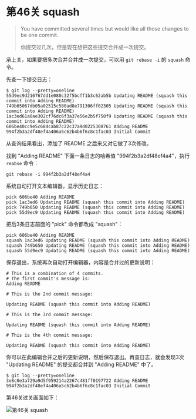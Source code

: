 
# 第46关 squash

> You have committed several times but would like all those changes to be one commit.
>
> 你提交过几次，但是现在想把这些提交合并成一次提交。

承上关，如果要把多次合并合并成一次提交，可以用 ```git rebase -i``` 的 ```squash``` 命令。

先查一下提交日志：

```shell
$ git log --pretty=oneline
55d9ec9d216767dd1e080c32f5bcff1b3c62ab5b Updating README (squash this commit into Adding README)
749b65067db05a02515c580ad8e791306ff02305 Updating README (squash this commit into Adding README)
1ac3ed61a0ae302cf76dc6f3a37e56e2b5f750f9 Updating README (squash this commit into Adding README)
606be40cc9e5c684cab87c22c37a9d0225308761 Adding README
994f2b3a2df48ef4a406a5c62b4b6f6c8c1fac03 Initial Commit
```

从查询结果看出，添加了 README 之后来又对它做了3次修改。

找到 "Adding README" 下面一条日志的哈希值 "994f2b3a2df48ef4a4"，执行 ```reabse``` 命令：

```shell
git rebase -i 994f2b3a2df48ef4a4
```

系统自动打开文本编辑器，显示历史日志：

```shell
pick 606be40 Adding README
pick 1ac3ed6 Updating README (squash this commit into Adding README)
pick 749b650 Updating README (squash this commit into Adding README)
pick 55d9ec9 Updating README (squash this commit into Adding README)
```

把后3条日志前面的 "pick" 命令都改成 "squash"：

```shell
pick 606be40 Adding README
squash 1ac3ed6 Updating README (squash this commit into Adding README)
squash 749b650 Updating README (squash this commit into Adding README)
squash 55d9ec9 Updating README (squash this commit into Adding README)
```

保存退出，系统再次自动打开编辑器，内容是合并过的更新说明：

```
# This is a combination of 4 commits.
# The first commit's message is:
Adding README

# This is the 2nd commit message:

Updating README (squash this commit into Adding README)

# This is the 3rd commit message:

Updating README (squash this commit into Adding README)

# This is the 4th commit message:

Updating README (squash this commit into Adding README)
```

你可以在此编辑合并之后的更新说明，然后保存退出。再查日志，就会发现3次 "Updating README" 的提交都合并到 "Adding README" 中了。

```shell
$ git log --pretty=oneline
3e8c0e3a729a9d5f959214a2267c481ff0197722 Adding README
994f2b3a2df48ef4a406a5c62b4b6f6c8c1fac03 Initial Commit
```

第46关过关画面如下：

![第46关 squash](../images/level-46-squash.png)
